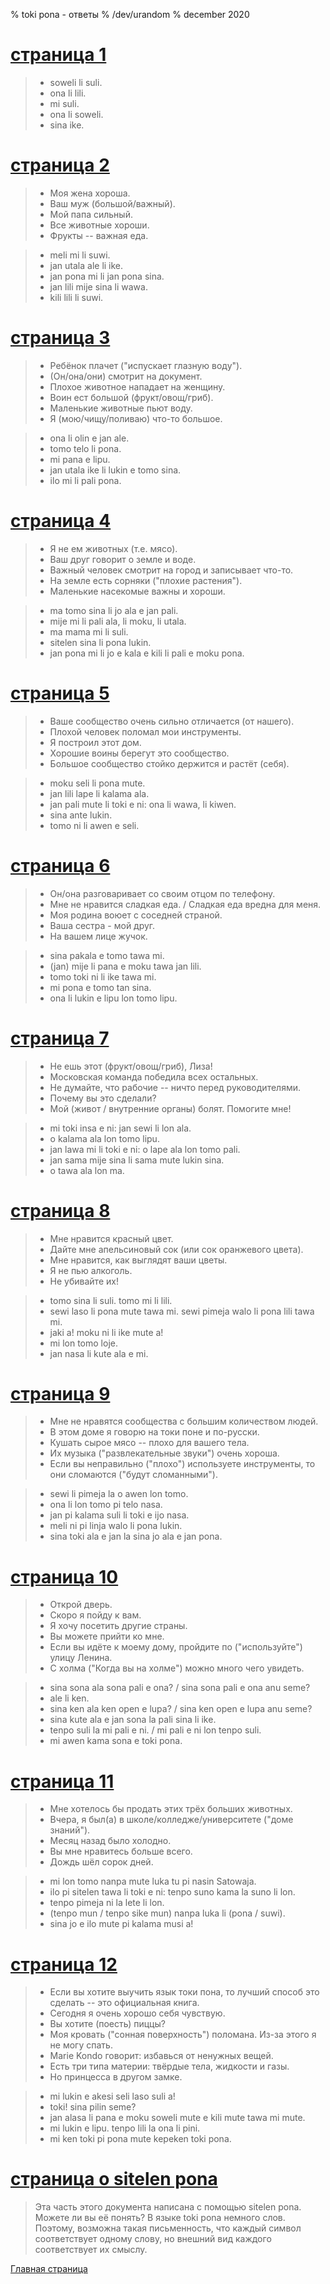 % toki pona - ответы
% /dev/urandom
% december 2020

<h1><a name="p1" id="p1" href="1.html">страница 1</a></h1>

> * soweli li suli.
> * ona li lili.
> * mi suli.
> * ona li soweli.
> * sina ike.

<h1><a name="p2" id="p2" href="2.html">страница 2</a></h1>

> * Моя жена хороша.
> * Ваш муж (большой/важный).
> * Мой папа сильный.
> * Все животные хороши.
> * Фрукты -- важная еда.

> * meli mi li suwi.
> * jan utala ale li ike.
> * jan pona mi li jan pona sina.
> * jan lili mije sina li wawa.
> * kili lili li suwi.

<h1><a name="p3" id="p3" href="3.html">страница 3</a></h1>

> * Ребёнок плачет ("испускает глазную воду").
> * (Он/она/они) смотрит на документ.
> * Плохое животное нападает на женщину.
> * Воин ест большой (фрукт/овощ/гриб).
> * Маленькие животные пьют воду.
> * Я (мою/чищу/поливаю) что-то большое. 

> * ona li olin e jan ale.
> * tomo telo li pona.
> * mi pana e lipu.
> * jan utala ike li lukin e tomo sina.
> * ilo mi li pali pona.

<h1><a name="p4" id="p4" href="4.html">страница 4</a></h1>

> * Я не ем животных (т.е. мясо).
> * Ваш друг говорит о земле и воде.
> * Важный человек смотрит на город и записывает что-то.
> * На земле есть сорняки ("плохие растения").
> * Маленькие насекомые важны и хороши.

> * ma tomo sina li jo ala e jan pali.
> * mije mi li pali ala, li moku, li utala. 
> * ma mama mi li suli.
> * sitelen sina li pona lukin.
> * jan pona mi li jo e kala e kili li pali e moku pona.

<h1><a name="p5" id="p5" href="5.html">страница 5</a></h1>

> * Ваше сообщество очень сильно отличается (от нашего).
> * Плохой человек поломал мои инструменты.
> * Я построил этот дом.
> * Хорошие воины берегут это сообщество.
> * Большое сообщество стойко держится и растёт (себя).

> * moku seli li pona mute.
> * jan lili lape li kalama ala.
> * jan pali mute li toki e ni: ona li wawa, li kiwen.
> * sina ante lukin.
> * tomo ni li awen e seli.

<h1><a name="p6" id="p6" href="6.html">страница 6</a></h1>

> * Он/она разговаривает со своим отцом по телефону.
> * Мне не нравится сладкая еда. / Сладкая еда вредна для меня.
> * Моя родина воюет с соседней страной.
> * Ваша сестра - мой друг.
> * На вашем лице жучок.
>

> * sina pakala e tomo tawa mi.
> * (jan) mije li pana e moku tawa jan lili.
> * tomo toki ni li ike tawa mi.
> * mi pona e tomo tan sina.
> * ona li lukin e lipu lon tomo lipu.
>

<h1><a name="p7" id="p7" href="7.html">страница 7</a></h1>

> * Не ешь этот (фрукт/овощ/гриб), Лиза!
> * Московская команда победила всех остальных.
> * Не думайте, что рабочие -- ничто перед руководителями.
> * Почему вы это сделали?
> * Мой (живот / внутренние органы) болят. Помогите мне!

> * mi toki insa e ni: jan sewi li lon ala.
> * o kalama ala lon tomo lipu.
> * jan lawa mi li toki e ni: o lape ala lon tomo pali.
> * jan sama mije sina li sama mute lukin sina.
> * o tawa ala lon ma.

<h1><a name="p8" id="p8" href="8.html">страница 8</a></h1>

> * Мне нравится красный цвет.
> * Дайте мне апельсиновый сок (или сок оранжевого цвета).
> * Мне нравится, как выглядят ваши цветы.
> * Я не пью алкоголь.
> * Не убивайте их!

> * tomo sina li suli. tomo mi li lili.
> * sewi laso li pona mute tawa mi. sewi pimeja walo li pona lili tawa mi.
> * jaki a! moku ni li ike mute a!
> * mi lon tomo loje.
> * jan nasa li kute ala e mi.

<h1><a name="p9" id="p9" href="9.html">страница 9</a></h1>

> * Мне не нравятся сообщества с большим количеством людей.
> * В этом доме я говорю на токи поне и по-русски.
> * Кушать сырое мясо -- плохо для вашего тела.
> * Их музыка ("развлекательные звуки") очень хороша.
> * Если вы неправильно ("плохо") используете инструменты, то они сломаются
> ("будут сломанными").
>

> * sewi li pimeja la o awen lon tomo.
> * ona li lon tomo pi telo nasa.
> * jan pi kalama suli li toki e ijo nasa.
> * meli ni pi linja walo li pona lukin.
> * sina toki ala e jan la sina jo ala e jan pona.
>

<h1><a name="p10" id="p10" href="10.html">страница 10</a></h1>

> * Открой дверь.
> * Скоро я пойду к вам.
> * Я хочу посетить другие страны.
> * Вы можете прийти ко мне.
> * Если вы идёте к моему дому, пройдите по ("используйте") улицу Ленина.
> * С холма ("Когда вы на холме") можно много чего увидеть.
>

> * sina sona ala sona pali e ona? / sina sona pali e ona anu seme?
> * ale li ken.
> * sina ken ala ken open e lupa? / sina ken open e lupa anu seme?
> * sina kute ala e jan sona la pali sina li ike.
> * tenpo suli la mi pali e ni. / mi pali e ni lon tenpo suli.
> * mi awen kama sona e toki pona.
>

<h1><a name="p11" id="p11" href="11.html">страница 11</a></h1>

> * Мне хотелось бы продать этих трёх больших животных.
> * Вчера, я был(а) в школе/колледже/университете ("доме знаний").
> * Месяц назад было холодно.
> * Вы мне нравитесь больше всего.
> * Дождь шёл сорок дней.
>

> * mi lon tomo nanpa mute luka tu pi nasin Satowaja.
> * ilo pi sitelen tawa li toki e ni: tenpo suno kama la suno li lon.
> * tenpo pimeja ni la lete li lon.
> * (tenpo mun / tenpo sike mun) nanpa luka li (pona / suwi).
> * sina jo e ilo mute pi kalama musi a!
>

<h1><a name="p12" id="p12" href="12.html">страница 12</a></h1>

> * Если вы хотите выучить язык токи пона, то лучший способ это сделать -- это 
> официальная книга.
> * Сегодня я очень хорошо себя чувствую.
> * Вы хотите (поесть) пиццы?
> * Моя кровать ("сонная поверхность") поломана. Из-за этого я не могу спать.
> * Marie Kondo говорит: избавься от ненужных вещей.
> * Есть три типа материи: твёрдые тела, жидкости и газы.
> * Но принцесса в другом замке.
>

> * mi lukin e akesi seli laso suli a!
> * toki! sina pilin seme?
> * jan alasa li pana e moku soweli mute e kili mute tawa mi mute.
> * mi lukin e lipu. tenpo lili la ona li pini.
> * mi ken toki pi pona mute kepeken toki pona.

<h1><a name="sp" id="sp" href="ru_sitelen_pona.html">страница о sitelen pona</a></h1>

> Эта часть этого документа написана с помощью sitelen pona. Можете ли вы её
> понять?
> В языке toki pona немного слов. Поэтому, возможна такая письменность, что
> каждый символ соответствует одному слову, но внешний вид каждого соответствует
> их смыслу.

[Главная страница](index.html)
